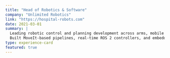 ```yaml
---
title: "Head of Robotics & Software"
company: "Unlimited Robotics"
link: "https://hospital-robots.com"
date: 2021-03-01
summary: |
  Leading robotic control and planning development across arms, mobile base, and high-level task logic.  
  Built MoveIt-based pipelines, real-time ROS 2 controllers, and embedded integrations.
type: experience-card
featured: true
---
```

